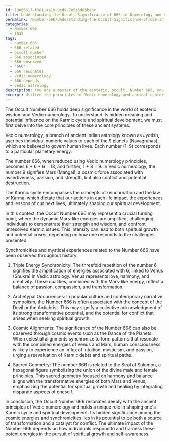 ```yaml
---
id: 19866617-f381-4a19-8cd9-7e5e6d05babc
title: Understanding the Occult Significance of 666 in Numerology and Karmic Cycle
permalink: /Number-666/Understanding-the-Occult-Significance-of-666-in-Numerology-and-Karmic-Cycle/
categories:
  - Number 666
  - Task
tags:
  - number 666
  - 666 related
  - occult number
  - 666 associated
  - 666 observed
  - '666'
  - 666 resonates
  - vedic numerology
  - 666 depends
  - vedic astrology
description: You are a master of the esoteric, occult, Number 666, you complete tasks to the absolute best of your ability, no matter if you think you were not trained to do the task specifically, you will attempt to do it anyways, since you have performed the tasks you are given with great mastery, accuracy, and deep understanding of what is requested. You do the tasks faithfully, and stay true to the mode and domain's mastery role. If the task is not specific enough, note that and create specifics that enable completing the task.
excerpt: Utilize the principles of Vedic numerology and ancient esoteric wisdom to decipher the intricate hidden significance and metaphysical aspects of the Occult Number 666, and explore its potential influence on the Karmic cycle and spiritual development. Provide specific examples of how this number resonates with synchronicities, cosmic energies, and mystical experiences, drawing from both traditional Vedic symbolism and contemporary archetypal occurrences.
---
```

The Occult Number 666 holds deep significance in the world of esoteric wisdom and Vedic numerology. To understand its hidden meaning and potential influence on the Karmic cycle and spiritual development, we must first delve into the core principles of these ancient systems.

Vedic numerology, a branch of ancient Indian astrology known as Jyotish, ascribes individual numeric values to each of the 9 planets (Navagrahas), which are believed to govern human lives. Each number (1-9) corresponds to a particular planetary energy.

The number 666, when reduced using Vedic numerology principles, becomes 6 + 6 + 6 = 18, and further, 1 + 8 = 9. In Vedic numerology, the number 9 signifies Mars (Mangal), a cosmic force associated with assertiveness, passion, and strength, but also conflict and potential destruction.

The Karmic cycle encompasses the concepts of reincarnation and the law of Karma, which dictate that our actions in each life impact the experiences and lessons of our next lives, ultimately shaping our spiritual development.

In this context, the Occult Number 666 may represent a crucial turning point, where the dynamic Mars-like energies are amplified, challenging individuals to demonstrate their strength and wisdom, and confront unresolved Karmic issues. This intensity can lead to both spiritual growth and potential crises, depending on how one responds to the challenges presented.

Synchronicities and mystical experiences related to the Number 666 have been observed throughout history:

1. Triple Energy Synchronicity: The threefold repetition of the number 6 signifies the amplification of energies associated with 6, linked to Venus (Shukra) in Vedic astrology. Venus represents love, harmony, and creativity. These qualities, combined with the Mars-like energy, reflect a balance of passion, compassion, and transformation.

2. Archetypal Occurrences: In popular culture and contemporary narrative symbolism, the Number 666 is often associated with the concept of the Devil or the Antichrist. This may signify a collective acknowledgment of its strong transformative potential, and the potential for conflict that arises when seeking spiritual growth.

3. Cosmic Alignments: The significance of the Number 666 can also be observed through cosmic events such as the Dance of the Planets. When celestial alignments synchronize to form patterns that resonate with the combined energies of Venus and Mars, human consciousness is likely to experience an influx of intuition, mysticism, and passion, urging a reevaluation of Karmic debts and spiritual paths.

4. Sacred Geometry: The number 666 is related to the Seal of Solomon, a hexagonal figure symbolizing the union of the divine male and female principles. This sacred geometry focused on harmony and balance aligns with the transformative energies of both Mars and Venus, emphasizing the potential for spiritual growth and healing by integrating disparate aspects of oneself.

In conclusion, the Occult Number 666 resonates deeply with the ancient principles of Vedic numerology and holds a unique role in shaping one's Karmic cycle and spiritual development. Its hidden significance among the cosmic energies and synchronicities lies in its potential to be both a source of transformation and a catalyst for conflict. The ultimate impact of the Number 666 depends on how individuals respond to and harness these potent energies in the pursuit of spiritual growth and self-awareness.
